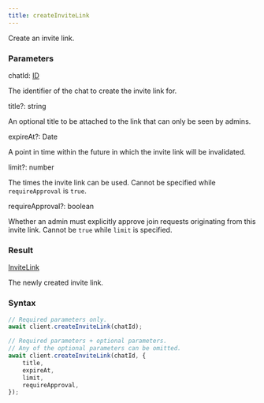```yaml
---
title: createInviteLink
---
```


Create an invite link.<span class="select-none">  </span>

### Parameters 

<div class="flex flex-col gap-3"><div><div class="font-mono" id="p_chatId" data-anchor><span class="font-bold">chatId</span><span class="opacity-50">:</span> <a href="/types/id"  >ID</a></div><div class="pl-3"><div class="no-margin">

The identifier of the chat to create the invite link for.

</div></div></div><div class="flex flex-col gap-3"><div><div class="flex gap-2"><div class="font-mono p" id="p_title" data-anchor><span class="font-bold">title</span><span class="opacity-50"><span title="Optional" class="cursor-help">?</span>:</span> <span>string</span></div></div><div class="pl-3"><div class="no-margin">

An optional title to be attached to the link that can only be seen by admins.

</div></div></div><div><div class="flex gap-2"><div class="font-mono p" id="p_expireAt" data-anchor><span class="font-bold">expireAt</span><span class="opacity-50"><span title="Optional" class="cursor-help">?</span>:</span> <span href="/">Date</span></div></div><div class="pl-3"><div class="no-margin">

A point in time within the future in which the invite link will be invalidated.

</div></div></div><div><div class="flex gap-2"><div class="font-mono p" id="p_limit" data-anchor><span class="font-bold">limit</span><span class="opacity-50"><span title="Optional" class="cursor-help">?</span>:</span> <span>number</span></div></div><div class="pl-3"><div class="no-margin">

The times the invite link can be used. Cannot be specified while `requireApproval` is `true`.

</div></div></div><div><div class="flex gap-2"><div class="font-mono p" id="p_requireApproval" data-anchor><span class="font-bold">requireApproval</span><span class="opacity-50"><span title="Optional" class="cursor-help">?</span>:</span> <span>boolean</span></div></div><div class="pl-3"><div class="no-margin">

Whether an admin must explicitly approve join requests originating from this invite link. Cannot be `true` while `limit` is specified.

</div></div></div></div></div>

### Result 

<div class="font-mono"><a href="/types/invitelink"  >InviteLink</a></div><div class="pl-3"><div class="no-margin">

The newly created invite link.

</div></div>

### Syntax

```ts
// Required parameters only.
await client.createInviteLink(chatId);

// Required parameters + optional parameters.
// Any of the optional parameters can be omitted.
await client.createInviteLink(chatId, {
    title,
    expireAt,
    limit,
    requireApproval,
});
```



